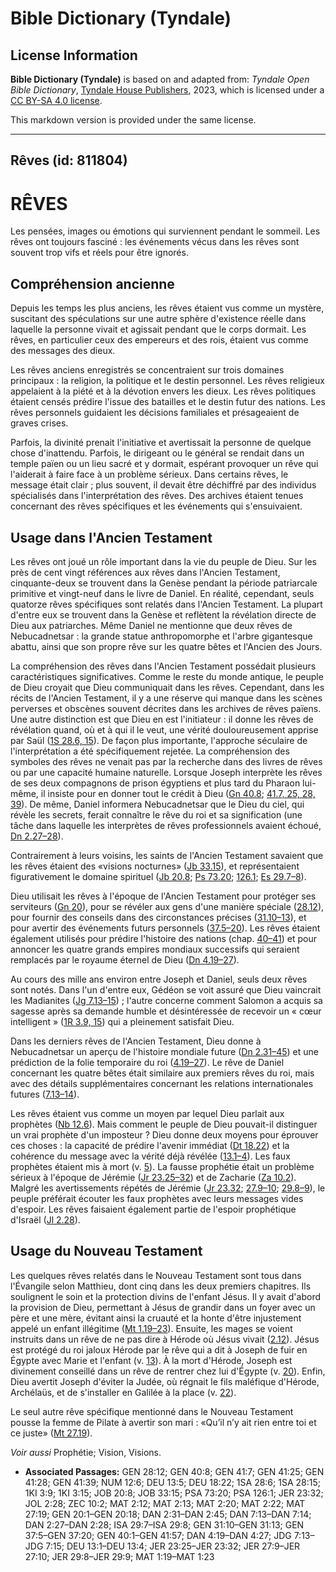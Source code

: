 # Bible Dictionary (Tyndale)

## License Information

**Bible Dictionary (Tyndale)** is based on and adapted from: _Tyndale Open Bible Dictionary_, [Tyndale House Publishers](https://tyndaleopenresources.com/), 2023, which is licensed under a [CC BY-SA 4.0 license](https://creativecommons.org/licenses/by-sa/4.0/legalcode.en).

This markdown version is provided under the same license.



--------------------------------

## Rêves (id: 811804)

RÊVES
=====

Les pensées, images ou émotions qui surviennent pendant le sommeil. Les rêves ont toujours fasciné : les événements vécus dans les rêves sont souvent trop vifs et réels pour être ignorés.

Compréhension ancienne
----------------------

Depuis les temps les plus anciens, les rêves étaient vus comme un mystère, suscitant des spéculations sur une autre sphère d'existence réelle dans laquelle la personne vivait et agissait pendant que le corps dormait. Les rêves, en particulier ceux des empereurs et des rois, étaient vus comme des messages des dieux.

Les rêves anciens enregistrés se concentraient sur trois domaines principaux : la religion, la politique et le destin personnel. Les rêves religieux appelaient à la piété et à la dévotion envers les dieux. Les rêves politiques étaient censés prédire l'issue des batailles et le destin futur des nations. Les rêves personnels guidaient les décisions familiales et présageaient de graves crises.

Parfois, la divinité prenait l'initiative et avertissait la personne de quelque chose d'inattendu. Parfois, le dirigeant ou le général se rendait dans un temple païen ou un lieu sacré et y dormait, espérant provoquer un rêve qui l'aiderait à faire face à un problème sérieux. Dans certains rêves, le message était clair ; plus souvent, il devait être déchiffré par des individus spécialisés dans l'interprétation des rêves. Des archives étaient tenues concernant des rêves spécifiques et les événements qui s'ensuivaient.

Usage dans l'Ancien Testament
-----------------------------

Les rêves ont joué un rôle important dans la vie du peuple de Dieu. Sur les près de cent vingt références aux rêves dans l'Ancien Testament, cinquante\-deux se trouvent dans la Genèse pendant la période patriarcale primitive et vingt\-neuf dans le livre de Daniel. En réalité, cependant, seuls quatorze rêves spécifiques sont relatés dans l'Ancien Testament. La plupart d'entre eux se trouvent dans la Genèse et reflètent la révélation directe de Dieu aux patriarches. Même Daniel ne mentionne que deux rêves de Nebucadnetsar : la grande statue anthropomorphe et l'arbre gigantesque abattu, ainsi que son propre rêve sur les quatre bêtes et l'Ancien des Jours.

La compréhension des rêves dans l'Ancien Testament possédait plusieurs caractéristiques significatives. Comme le reste du monde antique, le peuple de Dieu croyait que Dieu communiquait dans les rêves. Cependant, dans les récits de l'Ancien Testament, il y a une réserve qui manque dans les scènes perverses et obscènes souvent décrites dans les archives de rêves païens. Une autre distinction est que Dieu en est l'initiateur : il donne les rêves de révélation quand, où et à qui il le veut, une vérité douloureusement apprise par Saül ([1S 28\.6, 15](https://ref.ly/1Sam28:6,1Sam28:15)). De façon plus importante, l'approche séculaire de l'interprétation a été spécifiquement rejetée. La compréhension des symboles des rêves ne venait pas par la recherche dans des livres de rêves ou par une capacité humaine naturelle. Lorsque Joseph interprète les rêves de ses deux compagnons de prison égyptiens et plus tard du Pharaon lui\-même, il insiste pour en donner tout le crédit à Dieu ([Gn 40\.8](https://ref.ly/Gen40:8); [41\.7, 25, 28, 39](https://ref.ly/Gen41:7,Gen41:25,Gen41:28,Gen41:39)). De même, Daniel informera Nebucadnetsar que le Dieu du ciel, qui révèle les secrets, ferait connaître le rêve du roi et sa signification (une tâche dans laquelle les interprètes de rêves professionnels avaient échoué, [Dn 2\.27–28](https://ref.ly/Dan2:27-Dan2:28)).

Contrairement à leurs voisins, les saints de l'Ancien Testament savaient que les rêves étaient des «visions nocturnes» ([Jb 33\.15](https://ref.ly/Job33:15)), et représentaient figurativement le domaine spirituel ([Jb 20\.8](https://ref.ly/Job20:8); [Ps 73\.20](https://ref.ly/Ps73:20); [126\.1](https://ref.ly/Ps126:1); [Es 29\.7–8](https://ref.ly/Isa29:7-Isa29:8)).

Dieu utilisait les rêves à l'époque de l'Ancien Testament pour protéger ses serviteurs ([Gn 20](https://ref.ly/Gen20:1-Gen20:18)), pour se révéler aux gens d'une manière spéciale ([28\.12](https://ref.ly/Gen28:12)), pour fournir des conseils dans des circonstances précises ([31\.10–13](https://ref.ly/Gen31:10-Gen31:13)), et pour avertir des événements futurs personnels ([37\.5–20](https://ref.ly/Gen37:5-Gen37:20)). Les rêves étaient également utilisés pour prédire l'histoire des nations (chap. [40–41](https://ref.ly/Gen40:1-Gen41:57)) et pour annoncer les quatre grands empires mondiaux successifs qui seraient remplacés par le royaume éternel de Dieu ([Dn 4\.19–27](https://ref.ly/Dan4:19-Dan4:27)).

Au cours des mille ans environ entre Joseph et Daniel, seuls deux rêves sont notés. Dans l'un d'entre eux, Gédéon se voit assuré que Dieu vaincrait les Madianites ([Jg 7\.13–15](https://ref.ly/Judg7:13-Judg7:15)) ; l'autre concerne comment Salomon a acquis sa sagesse après sa demande humble et désintéressée de recevoir un « cœur intelligent » ([1R 3\.9, 15](https://ref.ly/1Kgs3:9,1Kgs3:15)) qui a pleinement satisfait Dieu.

Dans les derniers rêves de l'Ancien Testament, Dieu donne à Nebucadnetsar un aperçu de l'histoire mondiale future ([Dn 2\.31–45](https://ref.ly/Dan2:31-Dan2:45)) et une prédiction de la folie temporaire du roi ([4\.19–27](https://ref.ly/Dan4:19-Dan4:27)). Le rêve de Daniel concernant les quatre bêtes était similaire aux premiers rêves du roi, mais avec des détails supplémentaires concernant les relations internationales futures ([7\.13–14](https://ref.ly/Dan7:13-Dan7:14)).

Les rêves étaient vus comme un moyen par lequel Dieu parlait aux prophètes ([Nb 12\.6](https://ref.ly/Num12:6)). Mais comment le peuple de Dieu pouvait\-il distinguer un vrai prophète d'un imposteur ? Dieu donne deux moyens pour éprouver ces choses : la capacité de prédire l'avenir immédiat ([Dt 18\.22](https://ref.ly/Deut18:22)) et la cohérence du message avec la vérité déjà révélée ([13\.1–4](https://ref.ly/Deut13:1-Deut13:4)). Les faux prophètes étaient mis à mort (v. [5](https://ref.ly/Deut13:5)). La fausse prophétie était un problème sérieux à l'époque de Jérémie ([Jr 23\.25–32](https://ref.ly/Jer23:25-Jer23:32)) et de Zacharie ([Za 10\.2](https://ref.ly/Zech10:2)). Malgré les avertissements répétés de Jérémie ([Jr 23\.32](https://ref.ly/Jer23:32); [27\.9–10](https://ref.ly/Jer27:9-Jer27:10); [29\.8–9](https://ref.ly/Jer29:8-Jer29:9)), le peuple préférait écouter les faux prophètes avec leurs messages vides d'espoir. Les rêves faisaient également partie de l'espoir prophétique d'Israël ([Jl 2\.28](https://ref.ly/Joel2:28)).

Usage du Nouveau Testament
--------------------------

Les quelques rêves relatés dans le Nouveau Testament sont tous dans l'Évangile selon Matthieu, dont cinq dans les deux premiers chapitres. Ils soulignent le soin et la protection divins de l'enfant Jésus. Il y avait d'abord la provision de Dieu, permettant à Jésus de grandir dans un foyer avec un père et une mère, évitant ainsi la cruauté et la honte d'être injustement appelé un enfant illégitime ([Mt 1\.19–23](https://ref.ly/Matt1:19-Matt1:23)). Ensuite, les mages se voient instruits dans un rêve de ne pas dire à Hérode où Jésus vivait ([2\.12](https://ref.ly/Matt2:12)). Jésus est protégé du roi jaloux Hérode par le rêve qui a dit à Joseph de fuir en Égypte avec Marie et l'enfant (v. [13](https://ref.ly/Matt2:13)). À la mort d'Hérode, Joseph est divinement conseillé dans un rêve de rentrer chez lui d'Égypte (v. [20](https://ref.ly/Matt2:20)). Enfin, Dieu avertit Joseph d'éviter la Judée, où régnait le fils maléfique d'Hérode, Archélaüs, et de s'installer en Galilée à la place (v. [22](https://ref.ly/Matt2:22)).

Le seul autre rêve spécifique mentionné dans le Nouveau Testament pousse la femme de Pilate à avertir son mari : «Qu’il n’y ait rien entre toi et ce juste» ([Mt 27\.19](https://ref.ly/Matt27:19)).

*Voir aussi* Prophétie; Vision, Visions.

* **Associated Passages:** GEN 28:12; GEN 40:8; GEN 41:7; GEN 41:25; GEN 41:28; GEN 41:39; NUM 12:6; DEU 13:5; DEU 18:22; 1SA 28:6; 1SA 28:15; 1KI 3:9; 1KI 3:15; JOB 20:8; JOB 33:15; PSA 73:20; PSA 126:1; JER 23:32; JOL 2:28; ZEC 10:2; MAT 2:12; MAT 2:13; MAT 2:20; MAT 2:22; MAT 27:19; GEN 20:1–GEN 20:18; DAN 2:31–DAN 2:45; DAN 7:13–DAN 7:14; DAN 2:27–DAN 2:28; ISA 29:7–ISA 29:8; GEN 31:10–GEN 31:13; GEN 37:5–GEN 37:20; GEN 40:1–GEN 41:57; DAN 4:19–DAN 4:27; JDG 7:13–JDG 7:15; DEU 13:1–DEU 13:4; JER 23:25–JER 23:32; JER 27:9–JER 27:10; JER 29:8–JER 29:9; MAT 1:19–MAT 1:23

